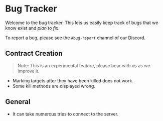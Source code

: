 # Bug Tracker

Welcome to the bug tracker. This lets us easily keep track of bugs that we know exist and _plan to fix_.

To report a bug, please see the `#bug-report` channel of our Discord.

## Contract Creation

> Note: This is an experimental feature, please bear with us as we improve it.

-   Marking targets after they have been killed does not work.
-   Some kill methods are displayed wrong.

## General

-   It can take numerous tries to connect to the server.

